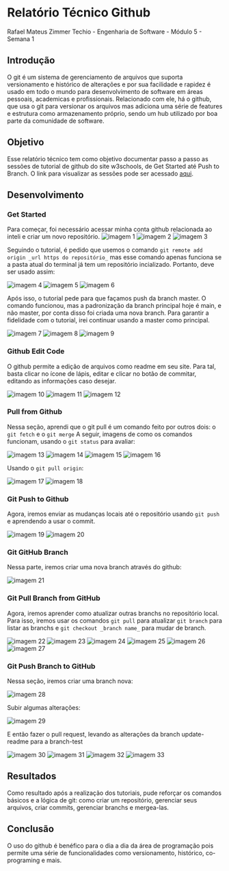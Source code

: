 # Relatório Técnico Github

Rafael Mateus Zimmer Techio - Engenharia de Software - Módulo 5 - Semana 1

## Introdução

O git é um sistema de gerenciamento de arquivos que suporta versionamento e histórico de alterações e por sua facilidade e rapidez é usado em todo o mundo para desenvolvimento de software em áreas pessoais, academicas e profissionais. Relacionado com ele, há o github, que usa o git para versionar os arquivos mas adiciona uma série de features e estrutura como armazenamento próprio, sendo um hub utilizado por boa parte da comunidade de software.

## Objetivo

Esse relatório técnico tem como objetivo documentar passo a passo as sessões de tutorial de github do site w3schools, de Get Started até Push to Branch. O link para visualizar as sessões pode ser acessado [aqui](https://www.w3schools.com/git/git_remote_getstarted.asp?remote=github).

## Desenvolvimento

### Get Started
Para começar, foi necessário acessar minha conta github relacionada ao inteli e criar um novo repositório.
![imagem 1](https://github.com/RafaelTechio/relatorio-tecnico-github/blob/master/imagens/1.png)
![imagem 2](https://github.com/RafaelTechio/relatorio-tecnico-github/blob/master/imagens/2.png)
![imagem 3](https://github.com/RafaelTechio/relatorio-tecnico-github/blob/master/imagens/3.png)


Seguindo o tutorial, é pedido que usemos o comando ```git remote add origin _url https do repositório_``` mas esse comando apenas funciona se a pasta atual do terminal já tem um repositório incializado. Portanto, deve ser usado assim:

![imagem 4](https://github.com/RafaelTechio/relatorio-tecnico-github/blob/master/imagens/4.png)
![imagem 5](https://github.com/RafaelTechio/relatorio-tecnico-github/blob/master/imagens/5.png)
![imagem 6](https://github.com/RafaelTechio/relatorio-tecnico-github/blob/master/imagens/6.png)

Após isso, o tutorial pede para que façamos push da branch master. O comando funcionou, mas a padronização da branch principal hoje é main, e não master, por conta disso foi criada uma nova branch. Para garantir a fidelidade com o tutorial, irei continuar usando a master como principal.

![imagem 7](https://github.com/RafaelTechio/relatorio-tecnico-github/blob/master/imagens/7.png)
![imagem 8](https://github.com/RafaelTechio/relatorio-tecnico-github/blob/master/imagens/8.png)
![imagem 9](https://github.com/RafaelTechio/relatorio-tecnico-github/blob/master/imagens/9.png)


### Github Edit Code

O github permite a edição de arquivos como readme em seu site. Para tal, basta clicar no ícone de lápis, editar e clicar no botão de commitar, editando as informações caso desejar.

![imagem 10](https://github.com/RafaelTechio/relatorio-tecnico-github/blob/master/imagens/10.png)
![imagem 11](https://github.com/RafaelTechio/relatorio-tecnico-github/blob/master/imagens/11.png)
![imagem 12](https://github.com/RafaelTechio/relatorio-tecnico-github/blob/master/imagens/12.png)

### Pull from Github

Nessa seção, aprendi que o git pull é um comando feito por outros dois: o ```git fetch``` e o ```git merge```
A seguir, imagens de como os comandos funcionam, usando o ```git status``` para avaliar:

![imagem 13](https://github.com/RafaelTechio/relatorio-tecnico-github/blob/master/imagens/13.png)
![imagem 14](https://github.com/RafaelTechio/relatorio-tecnico-github/blob/master/imagens/14.png)
![imagem 15](https://github.com/RafaelTechio/relatorio-tecnico-github/blob/master/imagens/15.png)
![imagem 16](https://github.com/RafaelTechio/relatorio-tecnico-github/blob/master/imagens/16.png)

Usando o ```git pull origin```:

![imagem 17](https://github.com/RafaelTechio/relatorio-tecnico-github/blob/master/imagens/17.png)
![imagem 18](https://github.com/RafaelTechio/relatorio-tecnico-github/blob/master/imagens/18.png)

### Git Push to Github

Agora, iremos enviar as mudanças locais até o repositório usando ```git push``` e aprendendo a usar o commit.

![imagem 19](https://github.com/RafaelTechio/relatorio-tecnico-github/blob/master/imagens/19.png)
![imagem 20](https://github.com/RafaelTechio/relatorio-tecnico-github/blob/master/imagens/20.png)


### Git GitHub Branch

Nessa parte, iremos criar uma nova branch através do github:

![imagem 21](https://github.com/RafaelTechio/relatorio-tecnico-github/blob/master/imagens/21.png)


### Git Pull Branch from GitHub

Agora, iremos aprender como atualizar outras branchs no repositório local. Para isso, iremos usar os comandos ```git pull``` para atualizar ```git branch``` para listar as branchs e ```git checkout _branch name_``` para mudar de branch.

![imagem 22](https://github.com/RafaelTechio/relatorio-tecnico-github/blob/master/imagens/22.png)
![imagem 23](https://github.com/RafaelTechio/relatorio-tecnico-github/blob/master/imagens/23.png)
![imagem 24](https://github.com/RafaelTechio/relatorio-tecnico-github/blob/master/imagens/24.png)
![imagem 25](https://github.com/RafaelTechio/relatorio-tecnico-github/blob/master/imagens/25.png)
![imagem 26](https://github.com/RafaelTechio/relatorio-tecnico-github/blob/master/imagens/26.png)
![imagem 27](https://github.com/RafaelTechio/relatorio-tecnico-github/blob/master/imagens/27.png)

### Git Push Branch to GitHub

Nessa seção, iremos criar uma branch nova:

![imagem 28](https://github.com/RafaelTechio/relatorio-tecnico-github/blob/master/imagens/28.png)

Subir algumas alterações:

![imagem 29](https://github.com/RafaelTechio/relatorio-tecnico-github/blob/master/imagens/29.png)

E então fazer o pull request, levando as alterações da branch update-readme para a branch-test

![imagem 30](https://github.com/RafaelTechio/relatorio-tecnico-github/blob/master/imagens/30.png)
![imagem 31](https://github.com/RafaelTechio/relatorio-tecnico-github/blob/master/imagens/31.png)
![imagem 32](https://github.com/RafaelTechio/relatorio-tecnico-github/blob/master/imagens/32.png)
![imagem 33](https://github.com/RafaelTechio/relatorio-tecnico-github/blob/master/imagens/33.png)

## Resultados

Como resultado após a realização dos tutoriais, pude reforçar os comandos básicos e a lógica de git: como criar um repositório, gerenciar seus arquivos, criar commits, gerenciar branchs e mergea-las.

## Conclusão

O uso do github é benéfico para o dia a dia da área de programação pois permite uma série de funcionalidades como versionamento, histórico, co-programing e mais.
